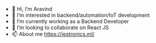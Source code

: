 - 👋 Hi, I’m Aravind
- 👀 I’m interested in backend/automation/IoT development
- 🌱 I’m currently working as a Backend Developer
- 💞️ I’m looking to collaborate on React JS
- 📫 About me https://jestronics.ml/
